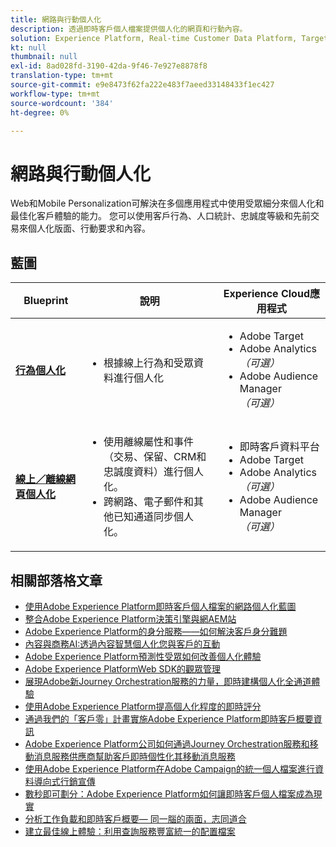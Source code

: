 ```yaml
---
title: 網路與行動個人化
description: 透過即時客戶個人檔案提供個人化的網頁和行動內容。
solution: Experience Platform, Real-time Customer Data Platform, Target, Audience Manager, Analytics, Experience Cloud Services
kt: null
thumbnail: null
exl-id: 8ad028fd-3190-42da-9f46-7e927e8878f8
translation-type: tm+mt
source-git-commit: e9e8473f62fa222e483f7aeed33148433f1ec427
workflow-type: tm+mt
source-wordcount: '384'
ht-degree: 0%

---
```


# 網路與行動個人化

Web和Mobile Personalization可解決在多個應用程式中使用受眾細分來個人化和最佳化客戶體驗的能力。 您可以使用客戶行為、人口統計、忠誠度等級和先前交易來個人化版面、行動要求和內容。

## 藍圖

| Blueprint | 說明 | Experience Cloud應用程式 |
|---|---|---|
| **[行為個人化](behavioral.md)** | <ul><li>根據線上行為和受眾資料進行個人化</li></ul> | <ul><li>Adobe Target</li><li>Adobe Analytics *（可選）*</li><li>Adobe Audience Manager *（可選）*</li></ul> |
| **[線上／離線網頁個人化](online-offline.md)** | <ul><li>使用離線屬性和事件（交易、保留、CRM和忠誠度資料）進行個人化。</li><li>跨網路、電子郵件和其他已知通道同步個人化。</li></ul> | <ul><li>即時客戶資料平台</li><li>Adobe Target</li><li>Adobe Analytics *（可選）*</li><li>Adobe Audience Manager *（可選）*</li></ul> |

## 相關部落格文章

* [使用Adobe Experience Platform即時客戶個人檔案的網路個人化藍圖](https://medium.com/adobetech/blueprint-for-web-personalization-using-adobe-experience-platform-real-time-customer-profile-fef2ce7a4b2f)
* [整合Adobe Experience Platform決策引擎與網AEM站](https://jaeness.medium.com/integrating-adobe-experience-platform-decisioning-engine-with-aem-websites-9c222acd12e2)
* [Adobe Experience Platform的身分服務——如何解決客戶身分難題](https://medium.com/adobetech/adobe-experience-platforms-identity-service-how-to-solve-the-customer-identity-conundrum-f95e22d16ea9)
* [內容與商務AI:透過內容智慧個人化您與客戶的互動](https://medium.com/adobetech/content-and-commerce-ai-personalizing-your-interactions-with-customers-through-content-intelligence-dc182601deab)
* [Adobe Experience Platform預測性受眾如何改善個人化體驗](https://medium.com/adobetech/how-adobe-experience-platform-predictive-audiences-improves-personalized-experiences-1f75a60cb7a3)
* [Adobe Experience PlatformWeb SDK的觀眾管理](https://medium.com/adobetech/adobe-experience-platform-web-sdk-for-audience-management-751fa6d063bc)
* [展現Adobe新Journey Orchestration服務的力量，即時建構個人化全通道體驗](https://medium.com/adobetech/demonstrating-the-power-of-adobes-new-journey-orchestration-service-to-build-personalized-aa60d88cd34)
* [使用Adobe Experience Platform提高個人化程度的即時評分](https://medium.com/adobetech/real-time-scoring-to-improve-personalization-with-adobe-experience-platform-78d3a47406f7)
* [通過我們的「客戶零」計畫實施Adobe Experience Platform即時客戶概要資訊](https://medium.com/adobetech/implementing-adobe-experience-platform-real-time-customer-profile-through-our-customer-zero-32e7cd952896)
* [Adobe Experience Platform公司如何通過Journey Orchestration服務和移動消息服務供應商幫助客戶即時個性化其移動消息服務](https://medium.com/adobetech/how-adobe-experience-platform-helped-a-client-personalize-their-mobile-messaging-in-real-time-with-7d634aefa098)
* [使用Adobe Experience Platform在Adobe Campaign的統一個人檔案進行資料導向式行銷宣傳](https://medium.com/adobetech/data-driven-marketing-campaigns-using-adobe-experience-platforms-unified-profile-in-adobe-campaign-9d9a97e183c4)
* [數秒即可劃分：Adobe Experience Platform如何讓即時客戶個人檔案成為現實](https://medium.com/adobetech/segmentation-in-seconds-how-adobe-experience-platform-made-real-time-customer-profiles-a-reality-a7a8552b0847)
* [分析工作負載和即時客戶概要— 同一腦的兩面，志同道合](https://medium.com/adobetech/analytical-workloads-and-real-time-customer-profile-two-sides-of-the-same-brain-with-a-cdfac85ce8c1)
* [建立最佳線上體驗：利用查詢服務豐富統一的配置檔案](https://medium.com/adobetech/build-an-optimal-online-experience-enrich-unified-profile-with-query-service-8027c196ab33)
